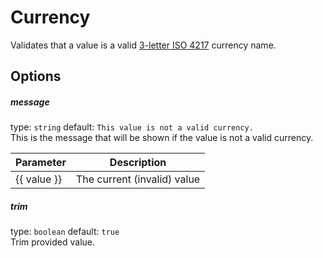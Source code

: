 # Currency
Validates that a value is a valid [3-letter ISO 4217](https://en.wikipedia.org/wiki/ISO_4217) currency name.

## Options

##### message
type: `string` default: `This value is not a valid currency.`  
This is the message that will be shown if the value is not a valid currency.

| Parameter | Description |
|---|---|
| {{ value }} | The current (invalid) value

##### trim
type: `boolean` default: `true`  
Trim provided value.  
